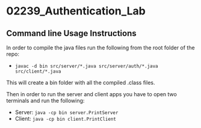 # 02239_Authentication_Lab

## Command line Usage Instructions
In order to compile the java files run the following from the root folder of the repo:
* `javac -d bin src/server/*.java src/server/auth/*.java src/client/*.java`

This will create a bin folder with all the compiled .class files.

Then in order to run the server and client apps you have to open two terminals and run the following:
* Server: `java -cp bin server.PrintServer`
* Client: `java -cp bin client.PrintClient`